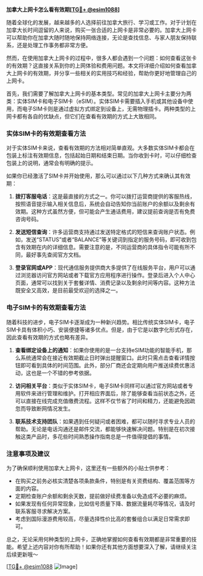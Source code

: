 **加拿大上网卡怎么看有效期[[TG💪+ @esim1088](https://t.me/s/esim1088)]**

随着全球化的发展，越来越多的人选择前往加拿大旅行、学习或工作。对于计划在加拿大长时间逗留的人来说，购买一张合适的上网卡是非常必要的。加拿大上网卡可以帮助你在加拿大随时随地保持网络连接，无论是查找信息、与家人朋友保持联系，还是处理工作事务都非常方便。

然而，在使用加拿大上网卡的过程中，很多人都会遇到一个问题：如何查看这张卡的有效期？这直接关系到你的上网体验和费用问题。本文将详细介绍如何查看加拿大上网卡的有效期，并分享一些相关的实用技巧和经验，帮助你更好地管理自己的上网卡。

首先，我们需要了解加拿大上网卡的基本类型。常见的加拿大上网卡主要分为两类：实体SIM卡和电子SIM卡（eSIM）。实体SIM卡需要插入手机或其他设备中使用，而电子SIM卡则是通过虚拟方式绑定到设备上，无需物理插卡。两种类型的上网卡都有各自的优缺点，但它们在查看有效期的方式上大致相同。

### 实体SIM卡的有效期查看方法

对于实体SIM卡来说，查看有效期的方法相对简单直观。大多数实体SIM卡都会在包装上标注有效期信息，包括起始日期和结束日期。当你收到卡时，可以仔细检查包装上的说明，通常会有明确的提示。

如果你已经激活了SIM卡并开始使用，那么可以通过以下几种方式来确认其有效期：

1. **拨打客服电话**：这是最直接的方式之一。你可以拨打运营商提供的客服热线，按照语音提示输入相关信息后，系统会自动告知你当前账户的余额以及剩余有效期。这种方式虽然方便，但可能会产生通话费用，建议提前查询是否有免费咨询号码。

2. **发送短信查询**：许多运营商支持通过发送特定格式的短信来查询账户状态。例如，发送“STATUS”或者“BALANCE”等关键词到指定的服务号码，即可收到包含有效期在内的详细信息。需要注意的是，不同运营商的具体指令可能有所不同，最好事先查阅官方文档。

3. **登录官网或APP**：现代通信服务提供商大多提供了在线服务平台，用户可以通过浏览器访问官方网站或者下载官方应用程序进行操作。登录后进入个人中心页面，通常可以找到关于套餐详情、消费记录以及剩余时间等内容。这种方法既安全又高效，是目前最受欢迎的选择之一。

### 电子SIM卡的有效期查看方法

随着科技的进步，电子SIM卡逐渐成为一种新兴趋势。相比传统实体SIM卡，电子SIM卡具有体积小巧、安装便捷等诸多优点。但是，由于它是以数字化形式存在，因此查看有效期的方式也略有差异。

1. **查看绑定设备上的通知**：如果你使用的是一台支持eSIM功能的智能手机，那么系统通常会在接近有效期截止日时弹出提醒窗口。此时只需点击查看详情按钮即可看到具体的时间范围。此外，部分厂商还会定期向用户推送续费优惠活动，这也是一个不错的参考依据。

2. **访问相关平台**：类似于实体SIM卡，电子SIM卡同样可以通过官方网站或者专用软件来进行管理和维护。打开相应界面后，除了能够查看当前状态之外，还可以直接在线完成充值缴费流程。这样不仅节省了时间和精力，还能避免因疏忽而导致断网情况发生。

3. **联系技术支持团队**：如果遇到任何疑问或者困难，都可以随时寻求专业人员的帮助。无论是电话沟通还是邮件交流，都能够快速解决问题。特别是在初次接触这类产品时，多花些时间熟悉操作指南总是一件值得提倡的事情。

### 注意事项及建议

为了确保顺利使用加拿大上网卡，这里还有一些额外的小贴士供参考：

- 在购买之前务必核实清楚各项条款条件，特别是有关资费结构、覆盖范围等方面的内容。
- 定期检查账户余额和剩余天数，提前做好续费准备以免造成不必要的麻烦。
- 如果发现有任何异常现象，比如信号质量下降、数据流量耗尽等情况，请及时联系客服寻求解决方案。
- 考虑到国际漫游费用较高，尽量选择性价比高的套餐组合以满足日常需求即可。

总之，无论采用何种类型的上网卡，正确地掌握如何查看有效期都是非常重要的技能。希望上述内容对你有所帮助！如果你还有其他方面想要深入了解，请继续关注后续更新哦～

[[TG💪+ @esim1088](https://t.me/s/esim1088) ![Image](https://i.postimg.cc/4NQfJmqS/Snipaste-2025-05-13-00-14-12.png)]